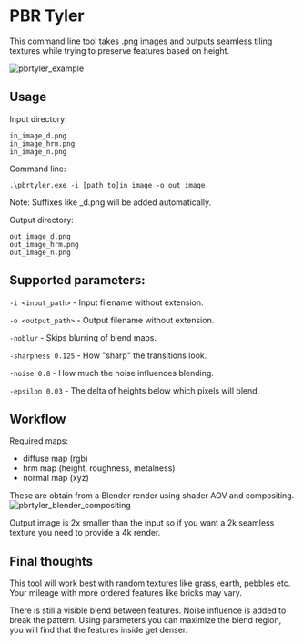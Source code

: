 # PBR Tyler

This command line tool takes .png images and outputs seamless tiling textures while trying to preserve features based on height.

![pbrtyler_example](https://user-images.githubusercontent.com/17331426/227790163-a912ece6-fe81-497c-8241-beb328ba7b9e.png)

## Usage

Input directory:
```
in_image_d.png
in_image_hrm.png
in_image_n.png
```

Command line:
```
.\pbrtyler.exe -i [path to]in_image -o out_image
```
Note: Suffixes like _d.png will be added automatically.

Output directory:
```
out_image_d.png
out_image_hrm.png
out_image_n.png
```

## Supported parameters:

`-i <input_path>` - Input filename without extension.

`-o <output_path>` - Output filename without extension.

`-noblur` - Skips blurring of blend maps.

`-sharpness 0.125` - How "sharp" the transitions look.

`-noise 0.8` - How much the noise influences blending.

`-epsilon 0.03` - The delta of heights below which pixels will blend.


## Workflow

Required maps:
- diffuse map (rgb)
- hrm map (height, roughness, metalness)
- normal map (xyz)

These are obtain from a Blender render using shader AOV and compositing.
![pbrtyler_blender_compositing](https://user-images.githubusercontent.com/17331426/227790197-caacc1ed-14a4-49fb-8f3d-b7ae7d01d5c9.png)

Output image is 2x smaller than the input so if you want a 2k seamless texture you need to provide a 4k render.

## Final thoughts

This tool will work best with random textures like grass, earth, pebbles etc. Your mileage with more ordered features like bricks may vary.

There is still a visible blend between features. Noise influence is added to break the pattern. Using parameters you can maximize the blend region, you will find that the features inside get denser.


